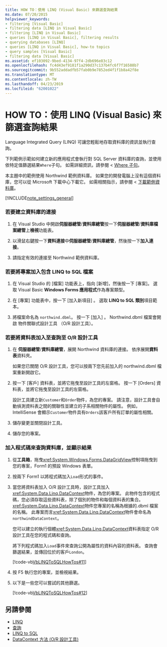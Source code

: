```yaml
---
title: HOW TO：使用 LINQ (Visual Basic) 來篩選查詢結果
ms.date: 07/20/2015
helpviewer_keywords:
- filtering [Visual Basic]
- filtering data [LINQ in Visual Basic]
- filtering [LINQ in Visual Basic]
- queries [LINQ in Visual Basic], filtering results
- querying databases [LINQ]
- queries [LINQ in Visual Basic], how-to topics
- query samples [Visual Basic]
- filtering data [Visual Basic]
ms.assetid: ef103092-9bed-4134-97f4-2db696e83c12
ms.openlocfilehash: fc4d43ef9181f1a290d37c137b4fc6f7f16588b7
ms.sourcegitcommit: 9b552addadfb57fab0b9e7852ed4f1f1b8a42f8e
ms.translationtype: MT
ms.contentlocale: zh-TW
ms.lasthandoff: 04/23/2019
ms.locfileid: "62001022"
---
```

# <a name="how-to-filter-query-results-by-using-linq-visual-basic"></a>HOW TO：使用 LINQ (Visual Basic) 來篩選查詢結果
Language Integrated Query (LINQ) 可讓您輕鬆地存取資料庫的資訊並執行查詢。  
  
 下列範例示範如何建立新的應用程式會執行對 SQL Server 資料庫的查詢，並使用依特定值篩選結果`Where`子句。 如需詳細資訊，請參閱 < [Where 子句](../../../../visual-basic/language-reference/queries/where-clause.md)。  
  
 本主題中的範例使用 Northwind 範例資料庫。 如果您的開發電腦上沒有這個資料庫，您可以從 Microsoft 下載中心下載它。 如需相關指示，請參閱 <<c0> [ 下載範例資料庫](../../../../framework/data/adonet/sql/linq/downloading-sample-databases.md)。  
  
[!INCLUDE[note_settings_general](~/includes/note-settings-general-md.md)]  
  
### <a name="to-create-a-connection-to-a-database"></a>若要建立資料庫的連接  
  
1. 在 Visual Studio 中開啟**伺服器總管**/**資料庫總管**按一下**伺服器總管**/**資料庫檔案總管**上**檢視**功能表。  
  
2. 以滑鼠右鍵按一下**資料連接**中**伺服器總管**/**資料庫總管**，然後按一下**加入連接**。  
  
3. 請指定有效的連接至 Northwind 範例資料庫。  
  
### <a name="to-add-a-project-that-contains-a-linq-to-sql-file"></a>若要將專案加入包含 LINQ to SQL 檔案  
  
1. 在 Visual Studio 的 [檔案] 功能表上，指向 [新增]，然後按一下 [專案]。 選取 Visual Basic **Windows Forms 應用程式**作為專案類型。  
  
2. 在 [專案]  功能表中，按一下 [加入新項目] 。 選取  **LINQ to SQL 類別**項目範本。  
  
3. 將檔案命名為 `northwind.dbml`。 按一下 [加入] 。 Northwind.dbml 檔案會開啟 物件關聯式設計工具 （O/R 設計工具）。  
  
### <a name="to-add-tables-to-query-to-the-or-designer"></a>若要將資料表加入至查詢至 O/R 設計工具  
  
1. 在 **伺服器總管**/**資料庫總管**，展開 Northwind 資料庫的連接。 依序展開**資料表**資料夾。  
  
     如果您已關閉 O/R 設計工具，您可以按兩下您先前加入的 northwind.dbml 檔案重新開啟它。  
  
2. 按一下 [客戶] 資料表，並將它拖曳至設計工具的左窗格。 按一下 [Orders] 資料表，並將它拖曳至設計工具的左窗格。  
  
     設計工具建立新`Customer`和`Order`物件，為您的專案。 請注意，設計工具會自動偵測資料表之間的關聯性並建立的子系相關物件的屬性。 例如，IntelliSense 會顯示`Customer`物件具有`Orders`該客戶所有訂單的屬性相關。  
  
3. 儲存變更並關閉設計工具。  
  
4. 儲存您的專案。  
  
### <a name="to-add-code-to-query-the-database-and-display-the-results"></a>加入程式碼來查詢資料庫，並顯示結果  
  
1. 從**工具箱**，拖曳<xref:System.Windows.Forms.DataGridView>控制項拖曳到您的專案，Form1 的預設 Windows 表單。  
  
2. 按兩下 Form1 以將程式碼加入`Load`形式的事件。  
  
3. 當您將資料表加入 O/R 設計工具時，設計工具加入<xref:System.Data.Linq.DataContext>物件，為您的專案。 此物件包含的程式碼，您必須存取這些資料表，除了個別的物件和每個資料表的集合。 <xref:System.Data.Linq.DataContext>物件您專案的名稱為根據的.dbml 檔案的名稱。 此專案而言<xref:System.Data.Linq.DataContext>物件會命名為`northwindDataContext`。  
  
     您可以建立的執行個體<xref:System.Data.Linq.DataContext>資料表指定 O/R 設計工具在您的程式碼和查詢。  
  
     將下列程式碼加入`Load`事件來查詢公開為屬性的資料內容的資料表。 查詢會篩選結果，並傳回位於的客戶`London`。  
  
     [!code-vb[VbLINQToSQLHowTos#11](~/samples/snippets/visualbasic/VS_Snippets_VBCSharp/VbLINQtoSQLHowTos/VB/Form5.vb#11)]  
  
4. 按 F5 執行您的專案，並檢視結果。  
  
5. 以下是一些您可以嘗試的其他篩選。  
  
     [!code-vb[VbLINQToSQLHowTos#12](~/samples/snippets/visualbasic/VS_Snippets_VBCSharp/VbLINQtoSQLHowTos/VB/Form5.vb#12)]  
  
## <a name="see-also"></a>另請參閱

- [LINQ](../../../../visual-basic/programming-guide/language-features/linq/index.md)
- [查詢](../../../../visual-basic/language-reference/queries/index.md)
- [LINQ to SQL](../../../../framework/data/adonet/sql/linq/index.md)
- [DataContext 方法 (O/R 設計工具)](/visualstudio/data-tools/datacontext-methods-o-r-designer)
